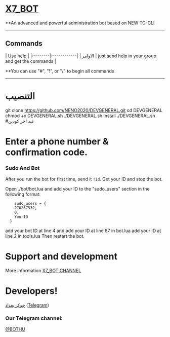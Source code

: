 # [X7_BOT](https://telegram.me/BOTHU)

**An advanced and powerful administration bot based on NEW TG-CLI


* * *

## Commands

| Use help |
|:--------|:------------|
| الاوامر | just send help in your group and get the commands |

**You can use "#", "!", or "/" to begin all commands

* * *

# التنصيب

git clone https://github.com/NENO2020/DEVGENERAL.git
cd DEVGENERAL
chmod +x DEVGENERAL.sh
./DEVGENERAL.sh install
./DEVGENERAL.sh 
 #عيد اخر كودين
# Enter a phone number & confirmation code.

### Sudo And Bot
After you run the bot for first time, send it `!id`. Get your ID and stop the bot.

Open ./bot/bot.lua and add your ID to the "sudo_users" section in the following format:
```
    sudo_users = {
    270267532,
    0,
    YourID
  }
```
add your bot ID at line 4 and add your ID at line 87 in bot.lua
add your ID at line 2 in tools.lua
Then restart the bot.

# Support and development

More information [X7_BOT CHANNEL](https://telegram.me/joinchat/BOTHU)


# Developers!

[جوكر بغداد](https://github.com/X7H) ([Telegram](https://telegram.me/DEV_IRAQ1))
### Our Telegram channel:

[@BOTHU](https://telegram.me/BOTHU)
